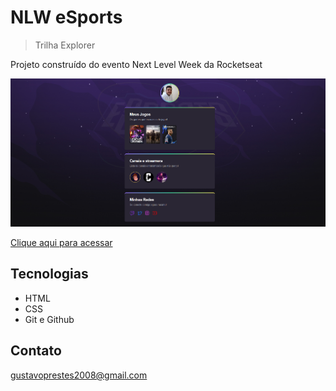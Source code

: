 # NLW eSports 

> Trilha Explorer

Projeto construído do evento Next Level Week da Rocketseat

![preview](./.github/preview.png)

[Clique aqui para acessar](https://gustavoprestess.github.io/NLW-Esports/)

## Tecnologias 

- HTML
- CSS
- Git e Github

## Contato

gustavoprestes2008@gmail.com
